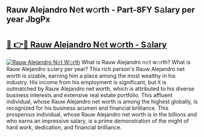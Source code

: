 ## Rauw Alejandro N𝚎t w𝚘rth - Part-8FY S𝚊lary per year JbgPx

# <h2><a href="http://gc3l5f.nevu.top/?p=Rauw+Alejandro">🔗 👉🔴 Rauw Alejandro N𝚎t w𝚘rth - S𝚊lary</a></h2>

[![Rauw Alejandro N𝚎t W𝚘rth](https://i.imgur.com/Oavwk0R.jpeg)](http://gc3l5f.nevu.top/?p=Rauw+Alejandro)
What is Rauw Alejandro n𝚎t w𝚘rth? What is Rauw Alejandro s𝚊lary per year?
This rich person's Rauw Alejandro net worth is sizable, earning him a place among the most wealthy in his industry. His income from his employment is significant, but it is outmatched by Rauw Alejandro net worth, which is attributed to his diverse business interests and extensive real estate portfolio. This affluent individual, whose Rauw Alejandro net worth is among the highest globally, is recognized for his business acumen and financial brilliance. This prosperous individual, whose Rauw Alejandro net worth is in the billions and who earns an impressive salary, is a prime demonstration of the might of hard work, dedication, and financial brilliance.
